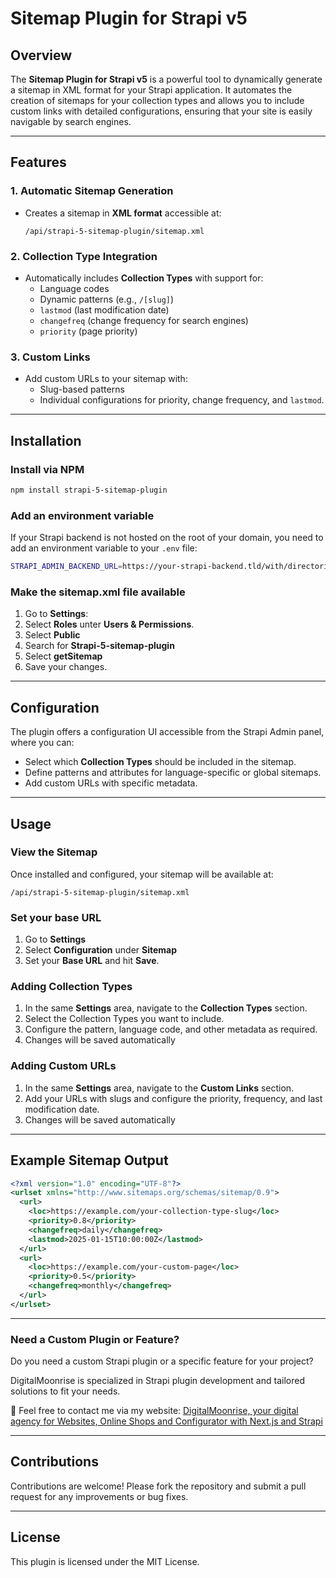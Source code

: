 # Sitemap Plugin for Strapi v5

## Overview
The **Sitemap Plugin for Strapi v5** is a powerful tool to dynamically generate a sitemap in XML format for your Strapi application. It automates the creation of sitemaps for your collection types and allows you to include custom links with detailed configurations, ensuring that your site is easily navigable by search engines.

---

## Features

### 1. Automatic Sitemap Generation
- Creates a sitemap in **XML format** accessible at:
  ```
  /api/strapi-5-sitemap-plugin/sitemap.xml
  ```

### 2. Collection Type Integration
- Automatically includes **Collection Types** with support for:
	- Language codes
	- Dynamic patterns (e.g., `/[slug]`)
	- `lastmod` (last modification date)
	- `changefreq` (change frequency for search engines)
	- `priority` (page priority)

### 3. Custom Links
- Add custom URLs to your sitemap with:
	- Slug-based patterns
	- Individual configurations for priority, change frequency, and `lastmod`.

---

## Installation

### Install via NPM
```bash
npm install strapi-5-sitemap-plugin
```

### Add an environment variable
If your Strapi backend is not hosted on the root of your domain, you need to add an environment variable to your `.env` file:
```bash
STRAPI_ADMIN_BACKEND_URL=https://your-strapi-backend.tld/with/directories
```

### Make the sitemap.xml file available
1. Go to **Settings**:
2. Select **Roles** unter **Users & Permissions**.
3. Select **Public**
4. Search for **Strapi-5-sitemap-plugin**
5. Select **getSitemap**
6. Save your changes.

---

## Configuration
The plugin offers a configuration UI accessible from the Strapi Admin panel, where you can:

- Select which **Collection Types** should be included in the sitemap.
- Define patterns and attributes for language-specific or global sitemaps.
- Add custom URLs with specific metadata.

---

## Usage

### View the Sitemap
Once installed and configured, your sitemap will be available at:
```
/api/strapi-5-sitemap-plugin/sitemap.xml
```

### Set your base URL
1. Go to **Settings**
2. Select **Configuration** under **Sitemap**
3. Set your **Base URL** and hit **Save**.

### Adding Collection Types
1. In the same **Settings** area, navigate to the **Collection Types** section.
2. Select the Collection Types you want to include.
3. Configure the pattern, language code, and other metadata as required.
4. Changes will be saved automatically

### Adding Custom URLs
1. In the same **Settings** area, navigate to the **Custom Links** section.
2. Add your URLs with slugs and configure the priority, frequency, and last modification date.
3. Changes will be saved automatically

---

## Example Sitemap Output
```xml
<?xml version="1.0" encoding="UTF-8"?>
<urlset xmlns="http://www.sitemaps.org/schemas/sitemap/0.9">
  <url>
    <loc>https://example.com/your-collection-type-slug</loc>
    <priority>0.8</priority>
    <changefreq>daily</changefreq>
    <lastmod>2025-01-15T10:00:00Z</lastmod>
  </url>
  <url>
    <loc>https://example.com/your-custom-page</loc>
    <priority>0.5</priority>
    <changefreq>monthly</changefreq>
  </url>
</urlset>
```
---
### Need a Custom Plugin or Feature?

Do you need a custom Strapi plugin or a specific feature for your project? 

DigitalMoonrise is specialized in Strapi plugin development and tailored solutions to fit your needs.

📧 Feel free to contact me via my website: [DigitalMoonrise, your digital agency for Websites, Online Shops and Configurator with Next.js and Strapi](https://digitalmoonrise.de)

---

## Contributions
Contributions are welcome! Please fork the repository and submit a pull request for any improvements or bug fixes.

---

## License
This plugin is licensed under the MIT License.

